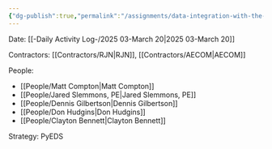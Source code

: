 ```yaml
---
{"dg-publish":true,"permalink":"/assignments/data-integration-with-the-rjn-clarity-dashboard/","noteIcon":"","created":"2025-05-20T10:32:04.178-05:00"}
---
```


Date: [[-Daily Activity Log-/2025 03-March 20\|2025 03-March 20]]

Contractors: [[Contractors/RJN\|RJN]], [[Contractors/AECOM\|AECOM]]

People:
- [[People/Matt Compton\|Matt Compton]]
- [[People/Jared Slemmons, PE\|Jared Slemmons, PE]]
- [[People/Dennis Gilbertson\|Dennis Gilbertson]]
- [[People/Don Hudgins\|Don Hudgins]]
- [[People/Clayton Bennett\|Clayton Bennett]]

Strategy: PyEDS